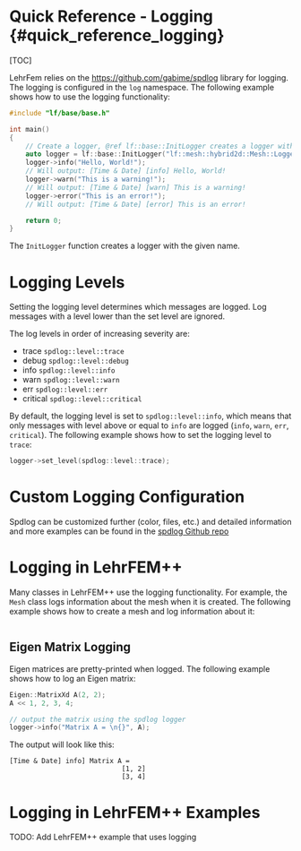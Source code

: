 # Quick Reference - Logging {#quick_reference_logging}

[TOC]

LehrFem relies on the https://github.com/gabime/spdlog library for logging. The logging is configured in the `log` namespace. The following example shows how to use the logging functionality:

```cpp
#include "lf/base/base.h"

int main()
{
    // Create a logger, @ref lf::base::InitLogger creates a logger with sensible defaults
    auto logger = lf::base::InitLogger("lf::mesh::hybrid2d::Mesh::Logger");
    logger->info("Hello, World!");
    // Will output: [Time & Date] [info] Hello, World!
    logger->warn("This is a warning!");
    // Will output: [Time & Date] [warn] This is a warning!
    logger->error("This is an error!");
    // Will output: [Time & Date] [error] This is an error!

    return 0;
}
```

The `InitLogger` function creates a logger with the given name.

# Logging Levels

Setting the logging level determines which messages are logged. Log messages with a level lower than the set level are ignored.

The log levels in order of increasing severity are:

-   trace `spdlog::level::trace`
-   debug `spdlog::level::debug`
-   info `spdlog::level::info`
-   warn `spdlog::level::warn`
-   err `spdlog::level::err`
-   critical `spdlog::level::critical`

By default, the logging level is set to `spdlog::level::info`, which means that only messages with level above or equal to `info` are logged (`info`, `warn`, `err`, `critical`). The following example shows how to set the logging level to `trace`:

```cpp
logger->set_level(spdlog::level::trace);
```

# Custom Logging Configuration

Spdlog can be customized further (color, files, etc.) and detailed information and more examples can be found in the [spdlog Github repo](https://github.com/gabime/spdlog)

# Logging in LehrFEM++

Many classes in LehrFEM++ use the logging functionality. For example, the `Mesh` class logs information about the mesh when it is created. The following example shows how to create a mesh and log information about it:

```cpp

```

## Eigen Matrix Logging

Eigen matrices are pretty-printed when logged. The following example shows how to log an Eigen matrix:

```cpp
Eigen::MatrixXd A(2, 2);
A << 1, 2, 3, 4;

// output the matrix using the spdlog logger
logger->info("Matrix A = \n{}", A);
```

The output will look like this:

```console
[Time & Date] info] Matrix A =
                            [1, 2]
                            [3, 4]

```

# Logging in LehrFEM++ Examples

TODO: Add LehrFEM++ example that uses logging
